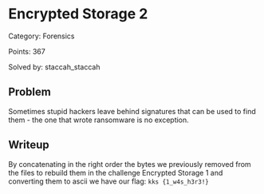 # Encrypted Storage 2
Category: Forensics

Points: 367

Solved by: staccah_staccah

## Problem

Sometimes stupid hackers leave behind signatures that can be used to find them - the one that wrote ransomware is no exception.

## Writeup

By concatenating in the right order the bytes we previously removed from the files to rebuild them in the challenge Encrypted Storage 1 and converting them to ascii we have our flag: `kks {1_w4s_h3r3!}`

